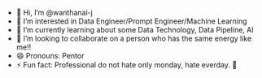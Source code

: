 - 👋 Hi, I’m @wanthanai-j
- 👀 I’m interested in Data Engineer/Prompt Engineer/Machine Learning
- 🌱 I’m currently learning about some Data Technology, Data Pipeline, AI
- 💞️ I’m looking to collaborate on a person who has the same energy like me!!
- 😄 Pronouns: Pentor
- ⚡ Fun fact: Professional do not hate only monday, hate everday. 🫠

<!---
wanthanai-j/wanthanai-j is a ✨ special ✨ repository because its `README.md` (this file) appears on your GitHub profile.
You can click the Preview link to take a look at your changes.
--->
